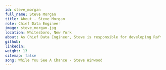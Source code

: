 ```yaml
---
id: steve_morgan
full_name: Steve Morgan
title: About - Steve Morgan
role: Chief Data Engineer
image: steve_morgan.jpg
location: Whitesboro, New York
about: As Chief Data Engineer, Steve is responsible for developing Raft’s data engineering team into a world-class organization with well-rounded dynamic engineers who greatly understand all aspects of the data stack, from governance and quality to distributed high-performance computing. He has over 15 years of experience in the defense industry, most of which has been as a data engineer and architect. He is a Lockheed Martin Fellow Emeritus for his work done to build a data platform at Lockheed Martin, which impacted every employee and was used on projects including Orion, the F35, and the Blackhawk. Steve has an M.S. in Computer and Information Sciences from SUNY Polytechnic Institute and is currently a Ph.D. candidate in Systems Science at Binghamton University. During off-hours, you’ll probably find Steve outdoors golfing, canoeing, skiing, or spending time with his 2 kids and wife.
github:
linkedin:
weight: 13
sitemap: false
song: While You See A Chance · Steve Winwood
---
```

